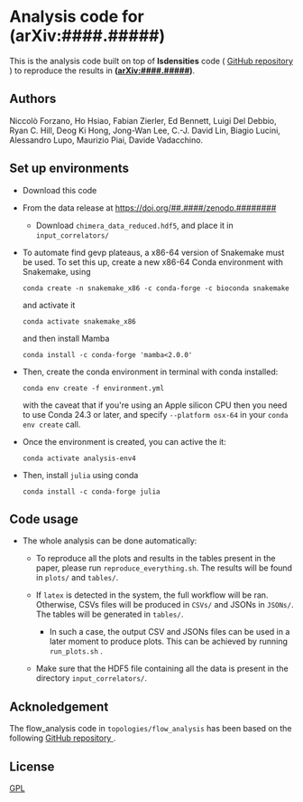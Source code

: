 # Analysis code for (arXiv:####.#####)

This is the analysis code built on top of **lsdensities** code (
<a href="https://github.com/LupoA/lsdensities"> GitHub repository </a>) to
reproduce the results in **([arXiv:####.#####][paper])**.

## Authors

Niccolò Forzano, Ho Hsiao, Fabian Zierler, Ed Bennett, Luigi Del Debbio, Ryan C. Hill,
Deog Ki Hong, Jong-Wan Lee, C.-J. David Lin, Biagio Lucini, Alessandro Lupo,
Maurizio Piai, Davide Vadacchino.


## Set up environments

* Download this code
* From the data release at https://doi.org/##.####/zenodo.########
  * Download ``chimera_data_reduced.hdf5``, and place it in ``input_correlators/``

* To automate find gevp plateaus, a x86-64 version of Snakemake must be used. To set this up, create a new x86-64 Conda environment with Snakemake, using
      
      conda create -n snakemake_x86 -c conda-forge -c bioconda snakemake
  
  and activate it
 
      conda activate snakemake_x86
 
  and then install Mamba
  
      conda install -c conda-forge 'mamba<2.0.0'


* Then, create the conda environment in terminal with conda installed:

      conda env create -f environment.yml
  
  with the caveat that if you're using an Apple silicon CPU then you need to use Conda 24.3 or later, and specify ```--platform osx-64```
  in your ```conda env create``` call.


* Once the environment is created, you can active the it:

      conda activate analysis-env4

* Then, install ``julia`` using conda

      conda install -c conda-forge julia

## Code usage

* The whole analysis can be done automatically:

   * To reproduce all the plots and results in the tables present in the paper, please run
     ``reproduce_everything.sh``. The results will be found in ``plots/`` and ``tables/``.
   * If ``latex`` is detected in the system, the full workflow will be ran. Otherwise, CSVs files will be produced in ``CSVs/`` and JSONs in ``JSONs/``. The tables will be generated in ``tables/``. 
        * In such a case, the output CSV and JSONs files can be used in a later moment to produce plots. This can be
        achieved by running ``run_plots.sh`` .

   * Make sure that the HDF5 file containing all the data is present in the  directory ``input_correlators/``.



## Acknoledgement

The flow_analysis code in ```topologies/flow_analysis``` has been based on the following <a href="https://github.com/edbennett/flow_analysis/"> GitHub repository </a>.

## License

[GPL](https://choosealicense.com/licenses/gpl-3.0/)


[paper]: https://arxiv.org/abs/####.#####
